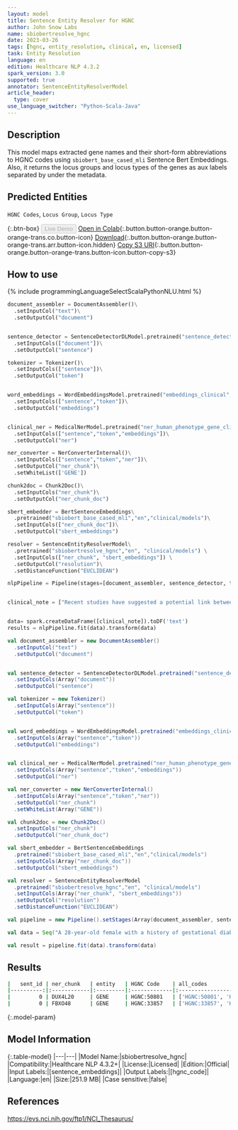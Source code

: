 ```yaml
---
layout: model
title: Sentence Entity Resolver for HGNC
author: John Snow Labs
name: sbiobertresolve_hgnc
date: 2023-03-26
tags: [hgnc, entity_resolution, clinical, en, licensed]
task: Entity Resolution
language: en
edition: Healthcare NLP 4.3.2
spark_version: 3.0
supported: true
annotator: SentenceEntityResolverModel
article_header:
  type: cover
use_language_switcher: "Python-Scala-Java"
---
```


## Description

This model maps extracted gene names and their short-form abbreviations to HGNC codes using `sbiobert_base_cased_mli` Sentence Bert Embeddings. Also, it returns the locus groups and locus types of the genes as aux labels separated by under the metadata.

## Predicted Entities

`HGNC Codes`, `Locus Group`, `Locus Type`

{:.btn-box}
<button class="button button-orange" disabled>Live Demo</button>
[Open in Colab](https://colab.research.google.com/github/JohnSnowLabs/spark-nlp-workshop/blob/master/tutorials/Certification_Trainings/Healthcare/3.Clinical_Entity_Resolvers.ipynb){:.button.button-orange.button-orange-trans.co.button-icon}
[Download](https://s3.amazonaws.com/auxdata.johnsnowlabs.com/clinical/models/sbiobertresolve_hgnc_en_4.3.2_3.0_1679847290330.zip){:.button.button-orange.button-orange-trans.arr.button-icon.hidden}
[Copy S3 URI](s3://auxdata.johnsnowlabs.com/clinical/models/sbiobertresolve_hgnc_en_4.3.2_3.0_1679847290330.zip){:.button.button-orange.button-orange-trans.button-icon.button-copy-s3}

## How to use



<div class="tabs-box" markdown="1">
{% include programmingLanguageSelectScalaPythonNLU.html %}

```python
document_assembler = DocumentAssembler()\
  .setInputCol("text")\
  .setOutputCol("document")


sentence_detector = SentenceDetectorDLModel.pretrained("sentence_detector_dl_healthcare","en","clinical/models")\
  .setInputCols(["document"])\
  .setOutputCol("sentence")

tokenizer = Tokenizer()\
  .setInputCols(["sentence"])\
  .setOutputCol("token")


word_embeddings = WordEmbeddingsModel.pretrained("embeddings_clinical", "en", "clinical/models")\
  .setInputCols(["sentence","token"])\
  .setOutputCol("embeddings")


clinical_ner = MedicalNerModel.pretrained("ner_human_phenotype_gene_clinical", "en", "clinical/models")\
  .setInputCols(["sentence","token","embeddings"])\
  .setOutputCol("ner")

ner_converter = NerConverterInternal()\
  .setInputCols(["sentence","token","ner"])\
  .setOutputCol("ner_chunk")\
  .setWhiteList(['GENE'])

chunk2doc = Chunk2Doc()\
  .setInputCols("ner_chunk")\
  .setOutputCol("ner_chunk_doc")

sbert_embedder = BertSentenceEmbeddings\
  .pretrained("sbiobert_base_cased_mli","en","clinical/models")\
  .setInputCols(["ner_chunk_doc"])\
  .setOutputCol("sbert_embeddings")

resolver = SentenceEntityResolverModel\
  .pretrained("sbiobertresolve_hgnc","en", "clinical/models") \
  .setInputCols(["ner_chunk", "sbert_embeddings"]) \
  .setOutputCol("resolution")\
  .setDistanceFunction("EUCLIDEAN")

nlpPipeline = Pipeline(stages=[document_assembler, sentence_detector, tokenizer, word_embeddings, clinical_ner, ner_converter, chunk2doc, sbert_embedder, resolver])


clinical_note = ["Recent studies have suggested a potential link between the double homeobox 4 like 20 (pseudogene), also known as DUX4L20, and FBXO48 and RNA guanine-7 methyltransferase "]


data= spark.createDataFrame([clinical_note]).toDF('text')
results = nlpPipeline.fit(data).transform(data)

```

```scala
val document_assembler = new DocumentAssembler()
  .setInputCol("text")
  .setOutputCol("document")


val sentence_detector = SentenceDetectorDLModel.pretrained("sentence_detector_dl_healthcare","en","clinical/models")
  .setInputCols(Array("document"))
  .setOutputCol("sentence")

val tokenizer = new Tokenizer()
  .setInputCols(Array("sentence"))
  .setOutputCol("token")


val word_embeddings = WordEmbeddingsModel.pretrained("embeddings_clinical", "en", "clinical/models")
  .setInputCols(Array("sentence","token"))
  .setOutputCol("embeddings")


val clinical_ner = MedicalNerModel.pretrained("ner_human_phenotype_gene_clinical", "en", "clinical/models")
  .setInputCols(Array("sentence","token","embeddings"))
  .setOutputCol("ner")

val ner_converter = new NerConverterInternal()
  .setInputCols(Array("sentence","token","ner"))
  .setOutputCol("ner_chunk")
  .setWhiteList(Array("GENE"))

val chunk2doc = new Chunk2Doc()
  .setInputCols("ner_chunk")
  .setOutputCol("ner_chunk_doc")

val sbert_embedder = BertSentenceEmbeddings
  .pretrained("sbiobert_base_cased_mli","en","clinical/models")
  .setInputCols(Array("ner_chunk_doc"))
  .setOutputCol("sbert_embeddings")

val resolver = SentenceEntityResolverModel
  .pretrained("sbiobertresolve_hgnc","en", "clinical/models") 
  .setInputCols(Array("ner_chunk", "sbert_embeddings")) 
  .setOutputCol("resolution")
  .setDistanceFunction("EUCLIDEAN")

val pipeline = new Pipeline().setStages(Array(document_assembler, sentence_detector, tokenizer, word_embeddings, clinical_ner, ner_converter, chunk2doc, sbert_embedder, resolver))

val data = Seq("A 28-year-old female with a history of gestational diabetes mellitus diagnosed eight years prior to presentation and subsequent type two diabetes mellitus, associated with an acute hepatitis and obesity with a body mass index (BMI) of 33.5 kg/m2").toDS.toDF("text")

val result = pipeline.fit(data).transform(data)

```
</div>

## Results

```bash
|   sent_id | ner_chunk   | entity   | HGNC Code    | all_codes                                                               | resolutions                                                                                                                    | AUX                                                                                                                             |
|----------:|:------------|:---------|:-------------|:------------------------------------------------------------------------|:-------------------------------------------------------------------------------------------------------------------------------|:--------------------------------------------------------------------------------------------------------------------------------|
|         0 | DUX4L20     | GENE     | HGNC:50801   | ['HGNC:50801', 'HGNC:31982', 'HGNC:42423', 'HGNC:39776', 'HGNC:42023'...| ['DUX4L20 [double homeobox 4 like 20 (pseudogene)]', 'ANKRD20A4P [ankyrin repeat domain 20 family member A4, pseudogene]', ...| [pseudogene :: pseudogene, pseudogene :: pseudogene, non-coding RNA :: RNA, long non-coding, pseudogene :: pseudogene...|
|         0 | FBXO48      | GENE     | HGNC:33857   | ['HGNC:33857', 'HGNC:4930', 'HGNC:16653', 'HGNC:13114', 'HGNC:23535' ...| ['FBXO48 [F-box protein 48]', 'ZBTB48 [zinc finger and BTB domain containing 48]', 'MRPL48 [mitochondrial ribosomal protein' ...| [protein-coding gene :: gene with protein product, protein-coding gene :: gene with protein product, protein-coding gene...|
```

{:.model-param}
## Model Information

{:.table-model}
|---|---|
|Model Name:|sbiobertresolve_hgnc|
|Compatibility:|Healthcare NLP 4.3.2+|
|License:|Licensed|
|Edition:|Official|
|Input Labels:|[sentence_embeddings]|
|Output Labels:|[hgnc_code]|
|Language:|en|
|Size:|251.9 MB|
|Case sensitive:|false|

## References

https://evs.nci.nih.gov/ftp1/NCI_Thesaurus/
